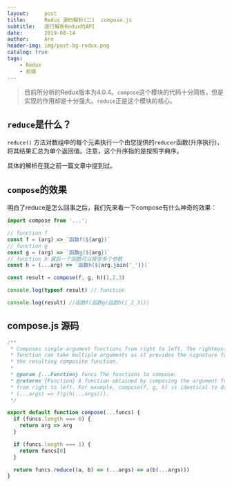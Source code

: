 ```yaml
---
layout:     post
title:      Redux 源码解析(二)  compose.js
subtitle:   逐行解析Redux的API
date:       2019-08-14
author:     Aro
header-img: img/post-bg-redux.png
catalog: true
tags:
    - Redux
    - 前端
---
```


>目前所分析的Redux版本为4.0.4。`compose`这个模块的代码十分简练，但是实现的作用却是十分强大。`reduce`正是这个模块的核心。


## `reduce`是什么？

`reduce()` 方法对数组中的每个元素执行一个由您提供的`reducer`函数(升序执行)，将其结果汇总为单个返回值。注意，这个升序指的是按照字典序。

具体的解析在我之前一篇文章中提到过。


## `compose`的效果

明白了reduce是怎么回事之后，我们先来看一下compose有什么神奇的效果：

```js
import compose from '...';

// function f
const f = (arg) => `函数f(${arg})`
// function g
const g = (arg) => `函数g(${arg})`
// function h 最后一个函数可以接受多个参数
const h = (...arg) => `函数h(${arg.join('_')})`

const result = compose(f, g, h)(1,2,3)

console.log(typeof result) // function

console.log(result) //函数f(函数g(函数h(1_2_3)))
```


## compose.js 源码

```js
/**
 * Composes single-argument functions from right to left. The rightmost
 * function can take multiple arguments as it provides the signature for
 * the resulting composite function.
 *
 * @param {...Function} funcs The functions to compose.
 * @returns {Function} A function obtained by composing the argument functions
 * from right to left. For example, compose(f, g, h) is identical to doing
 * (...args) => f(g(h(...args))).
 */

export default function compose(...funcs) {
  if (funcs.length === 0) {
    return arg => arg
  }

  if (funcs.length === 1) {
    return funcs[0]
  }

  return funcs.reduce((a, b) => (...args) => a(b(...args)))
}
```